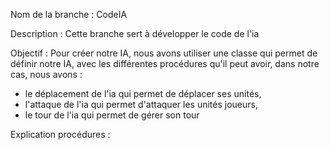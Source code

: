 Nom de la branche : CodeIA

Description :
Cette branche sert à développer le code de l'ia

Objectif : 
Pour créer notre IA, nous avons utiliser une classe qui permet de définir notre IA, avec les différentes procédures qu'il peut avoir, dans notre cas, nous avons :
- le déplacement de l'ia qui permet de déplacer ses unités,
- l'attaque de l'ia qui permet d'attaquer les unités joueurs,
- le tour de l'ia qui permet de gérer son tour

Explication procédures : 
